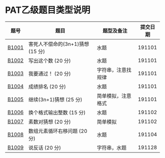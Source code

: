# PAT乙级题目类型说明
题号|题目|题型及备注|提交日期|
-----|-----|-----|-----|
[B1001](https://github.com/lvqinzhi/PAT-B/blob/master/B1001.cpp)|害死人不偿命的(3n+1)猜想 (15 分)|水题|191101|
[B1002](https://github.com/lvqinzhi/PAT-B/blob/master/B1002.cpp)|写出这个数 (20 分)|水题|191101|
[B1003](https://github.com/lvqinzhi/PAT-B/blob/master/B1003.cpp)|我要通过！ (20 分)|字符串，注意找规律|191101|
[B1004](https://github.com/lvqinzhi/PAT-B/blob/master/B1004.cpp)|成绩排名 (20 分)|水题|191101|
[B1005](https://github.com/lvqinzhi/PAT-B/blob/master/B1005.cpp)|继续(3n+1)猜想 (25 分)|简单模拟，注意格式|191101|
[B1006](https://github.com/lvqinzhi/PAT-B/blob/master/B1006.cpp)|换个格式输出整数 (15 分)|水题|191102|
[B1007](https://github.com/lvqinzhi/PAT-B/blob/master/B1007.cpp)|素数对猜想 (20 分)|简单模拟|191102|
[B1008](https://github.com/lvqinzhi/PAT-B/blob/master/B1008.cpp)|数组元素循环右移问题 (20 分)|水题|191104|
[B1009](https://github.com/lvqinzhi/PAT-B/blob/master/B1009.cpp)|说反话 (20 分)|字符串，水题|191128|
